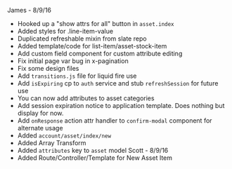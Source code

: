 James - 8/9/16
- Hooked up a "show attrs for all" button in `asset.index`
- Added styles for .line-item-value
- Duplicated refreshable mixin from slate repo
- Added template/code for list-item/asset-stock-item
- Add custom field component for custom attribute editing
- Fix initial page var bug in x-pagination
- Fix some design files
- Add `transitions.js` file for liquid fire use
- Add `isExpiring` cp to `auth` service and stub `refreshSession` for future use
- You can now add attributes to asset categories
- Add session expiration notice to application template. Does nothing but display for now.
- Add `onResponse` action attr handler to `confirm-modal` component for alternate usage
- Added `account/asset/index/new`
- Added Array Transform
- Added `attributes` key to `asset` model
Scott - 8/9/16
- Added Route/Controller/Template for New Asset Item
